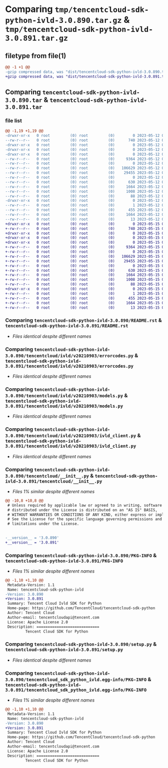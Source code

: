 # Comparing `tmp/tencentcloud-sdk-python-ivld-3.0.890.tar.gz` & `tmp/tencentcloud-sdk-python-ivld-3.0.891.tar.gz`

## filetype from file(1)

```diff
@@ -1 +1 @@
-gzip compressed data, was "dist/tencentcloud-sdk-python-ivld-3.0.890.tar", last modified: Fri May 12 02:39:02 2023, max compression
+gzip compressed data, was "dist/tencentcloud-sdk-python-ivld-3.0.891.tar", last modified: Mon May 15 03:43:56 2023, max compression
```

## Comparing `tencentcloud-sdk-python-ivld-3.0.890.tar` & `tencentcloud-sdk-python-ivld-3.0.891.tar`

### file list

```diff
@@ -1,19 +1,19 @@
-drwxr-xr-x   0 root         (0) root         (0)        0 2023-05-12 02:39:02.000000 tencentcloud-sdk-python-ivld-3.0.890/
--rw-r--r--   0 root         (0) root         (0)      740 2023-05-12 02:39:01.000000 tencentcloud-sdk-python-ivld-3.0.890/README.rst
-drwxr-xr-x   0 root         (0) root         (0)        0 2023-05-12 02:39:02.000000 tencentcloud-sdk-python-ivld-3.0.890/tencentcloud/
-drwxr-xr-x   0 root         (0) root         (0)        0 2023-05-12 02:39:02.000000 tencentcloud-sdk-python-ivld-3.0.890/tencentcloud/ivld/
-drwxr-xr-x   0 root         (0) root         (0)        0 2023-05-12 02:39:02.000000 tencentcloud-sdk-python-ivld-3.0.890/tencentcloud/ivld/v20210903/
--rw-r--r--   0 root         (0) root         (0)     9364 2023-05-12 02:39:01.000000 tencentcloud-sdk-python-ivld-3.0.890/tencentcloud/ivld/v20210903/errorcodes.py
--rw-r--r--   0 root         (0) root         (0)        0 2023-05-12 02:39:01.000000 tencentcloud-sdk-python-ivld-3.0.890/tencentcloud/ivld/v20210903/__init__.py
--rw-r--r--   0 root         (0) root         (0)   106629 2023-05-12 02:39:01.000000 tencentcloud-sdk-python-ivld-3.0.890/tencentcloud/ivld/v20210903/models.py
--rw-r--r--   0 root         (0) root         (0)    29455 2023-05-12 02:39:01.000000 tencentcloud-sdk-python-ivld-3.0.890/tencentcloud/ivld/v20210903/ivld_client.py
--rw-r--r--   0 root         (0) root         (0)        0 2023-05-12 02:39:01.000000 tencentcloud-sdk-python-ivld-3.0.890/tencentcloud/ivld/__init__.py
--rw-r--r--   0 root         (0) root         (0)      630 2023-05-12 02:39:01.000000 tencentcloud-sdk-python-ivld-3.0.890/tencentcloud/__init__.py
--rw-r--r--   0 root         (0) root         (0)     1664 2023-05-12 02:39:02.000000 tencentcloud-sdk-python-ivld-3.0.890/PKG-INFO
--rw-r--r--   0 root         (0) root         (0)     1008 2023-05-12 02:39:01.000000 tencentcloud-sdk-python-ivld-3.0.890/setup.py
--rw-r--r--   0 root         (0) root         (0)       88 2023-05-12 02:39:02.000000 tencentcloud-sdk-python-ivld-3.0.890/setup.cfg
-drwxr-xr-x   0 root         (0) root         (0)        0 2023-05-12 02:39:02.000000 tencentcloud-sdk-python-ivld-3.0.890/tencentcloud_sdk_python_ivld.egg-info/
--rw-r--r--   0 root         (0) root         (0)        1 2023-05-12 02:39:02.000000 tencentcloud-sdk-python-ivld-3.0.890/tencentcloud_sdk_python_ivld.egg-info/dependency_links.txt
--rw-r--r--   0 root         (0) root         (0)      455 2023-05-12 02:39:02.000000 tencentcloud-sdk-python-ivld-3.0.890/tencentcloud_sdk_python_ivld.egg-info/SOURCES.txt
--rw-r--r--   0 root         (0) root         (0)     1664 2023-05-12 02:39:02.000000 tencentcloud-sdk-python-ivld-3.0.890/tencentcloud_sdk_python_ivld.egg-info/PKG-INFO
--rw-r--r--   0 root         (0) root         (0)       13 2023-05-12 02:39:02.000000 tencentcloud-sdk-python-ivld-3.0.890/tencentcloud_sdk_python_ivld.egg-info/top_level.txt
+drwxr-xr-x   0 root         (0) root         (0)        0 2023-05-15 03:43:56.000000 tencentcloud-sdk-python-ivld-3.0.891/
+-rw-r--r--   0 root         (0) root         (0)      740 2023-05-15 03:43:56.000000 tencentcloud-sdk-python-ivld-3.0.891/README.rst
+drwxr-xr-x   0 root         (0) root         (0)        0 2023-05-15 03:43:56.000000 tencentcloud-sdk-python-ivld-3.0.891/tencentcloud/
+drwxr-xr-x   0 root         (0) root         (0)        0 2023-05-15 03:43:56.000000 tencentcloud-sdk-python-ivld-3.0.891/tencentcloud/ivld/
+drwxr-xr-x   0 root         (0) root         (0)        0 2023-05-15 03:43:56.000000 tencentcloud-sdk-python-ivld-3.0.891/tencentcloud/ivld/v20210903/
+-rw-r--r--   0 root         (0) root         (0)     9364 2023-05-15 03:43:56.000000 tencentcloud-sdk-python-ivld-3.0.891/tencentcloud/ivld/v20210903/errorcodes.py
+-rw-r--r--   0 root         (0) root         (0)        0 2023-05-15 03:43:56.000000 tencentcloud-sdk-python-ivld-3.0.891/tencentcloud/ivld/v20210903/__init__.py
+-rw-r--r--   0 root         (0) root         (0)   106629 2023-05-15 03:43:56.000000 tencentcloud-sdk-python-ivld-3.0.891/tencentcloud/ivld/v20210903/models.py
+-rw-r--r--   0 root         (0) root         (0)    29455 2023-05-15 03:43:56.000000 tencentcloud-sdk-python-ivld-3.0.891/tencentcloud/ivld/v20210903/ivld_client.py
+-rw-r--r--   0 root         (0) root         (0)        0 2023-05-15 03:43:56.000000 tencentcloud-sdk-python-ivld-3.0.891/tencentcloud/ivld/__init__.py
+-rw-r--r--   0 root         (0) root         (0)      630 2023-05-15 03:43:56.000000 tencentcloud-sdk-python-ivld-3.0.891/tencentcloud/__init__.py
+-rw-r--r--   0 root         (0) root         (0)     1664 2023-05-15 03:43:56.000000 tencentcloud-sdk-python-ivld-3.0.891/PKG-INFO
+-rw-r--r--   0 root         (0) root         (0)     1008 2023-05-15 03:43:56.000000 tencentcloud-sdk-python-ivld-3.0.891/setup.py
+-rw-r--r--   0 root         (0) root         (0)       88 2023-05-15 03:43:56.000000 tencentcloud-sdk-python-ivld-3.0.891/setup.cfg
+drwxr-xr-x   0 root         (0) root         (0)        0 2023-05-15 03:43:56.000000 tencentcloud-sdk-python-ivld-3.0.891/tencentcloud_sdk_python_ivld.egg-info/
+-rw-r--r--   0 root         (0) root         (0)        1 2023-05-15 03:43:56.000000 tencentcloud-sdk-python-ivld-3.0.891/tencentcloud_sdk_python_ivld.egg-info/dependency_links.txt
+-rw-r--r--   0 root         (0) root         (0)      455 2023-05-15 03:43:56.000000 tencentcloud-sdk-python-ivld-3.0.891/tencentcloud_sdk_python_ivld.egg-info/SOURCES.txt
+-rw-r--r--   0 root         (0) root         (0)     1664 2023-05-15 03:43:56.000000 tencentcloud-sdk-python-ivld-3.0.891/tencentcloud_sdk_python_ivld.egg-info/PKG-INFO
+-rw-r--r--   0 root         (0) root         (0)       13 2023-05-15 03:43:56.000000 tencentcloud-sdk-python-ivld-3.0.891/tencentcloud_sdk_python_ivld.egg-info/top_level.txt
```

### Comparing `tencentcloud-sdk-python-ivld-3.0.890/README.rst` & `tencentcloud-sdk-python-ivld-3.0.891/README.rst`

 * *Files identical despite different names*

### Comparing `tencentcloud-sdk-python-ivld-3.0.890/tencentcloud/ivld/v20210903/errorcodes.py` & `tencentcloud-sdk-python-ivld-3.0.891/tencentcloud/ivld/v20210903/errorcodes.py`

 * *Files identical despite different names*

### Comparing `tencentcloud-sdk-python-ivld-3.0.890/tencentcloud/ivld/v20210903/models.py` & `tencentcloud-sdk-python-ivld-3.0.891/tencentcloud/ivld/v20210903/models.py`

 * *Files identical despite different names*

### Comparing `tencentcloud-sdk-python-ivld-3.0.890/tencentcloud/ivld/v20210903/ivld_client.py` & `tencentcloud-sdk-python-ivld-3.0.891/tencentcloud/ivld/v20210903/ivld_client.py`

 * *Files identical despite different names*

### Comparing `tencentcloud-sdk-python-ivld-3.0.890/tencentcloud/__init__.py` & `tencentcloud-sdk-python-ivld-3.0.891/tencentcloud/__init__.py`

 * *Files 1% similar despite different names*

```diff
@@ -10,8 +10,8 @@
 # Unless required by applicable law or agreed to in writing, software
 # distributed under the License is distributed on an "AS IS" BASIS,
 # WITHOUT WARRANTIES OR CONDITIONS OF ANY KIND, either express or implied.
 # See the License for the specific language governing permissions and
 # limitations under the License.
 
 
-__version__ = '3.0.890'
+__version__ = '3.0.891'
```

### Comparing `tencentcloud-sdk-python-ivld-3.0.890/PKG-INFO` & `tencentcloud-sdk-python-ivld-3.0.891/PKG-INFO`

 * *Files 1% similar despite different names*

```diff
@@ -1,10 +1,10 @@
 Metadata-Version: 1.1
 Name: tencentcloud-sdk-python-ivld
-Version: 3.0.890
+Version: 3.0.891
 Summary: Tencent Cloud Ivld SDK for Python
 Home-page: https://github.com/TencentCloud/tencentcloud-sdk-python
 Author: Tencent Cloud
 Author-email: tencentcloudapi@tencent.com
 License: Apache License 2.0
 Description: ============================
         Tencent Cloud SDK for Python
```

### Comparing `tencentcloud-sdk-python-ivld-3.0.890/setup.py` & `tencentcloud-sdk-python-ivld-3.0.891/setup.py`

 * *Files identical despite different names*

### Comparing `tencentcloud-sdk-python-ivld-3.0.890/tencentcloud_sdk_python_ivld.egg-info/PKG-INFO` & `tencentcloud-sdk-python-ivld-3.0.891/tencentcloud_sdk_python_ivld.egg-info/PKG-INFO`

 * *Files 1% similar despite different names*

```diff
@@ -1,10 +1,10 @@
 Metadata-Version: 1.1
 Name: tencentcloud-sdk-python-ivld
-Version: 3.0.890
+Version: 3.0.891
 Summary: Tencent Cloud Ivld SDK for Python
 Home-page: https://github.com/TencentCloud/tencentcloud-sdk-python
 Author: Tencent Cloud
 Author-email: tencentcloudapi@tencent.com
 License: Apache License 2.0
 Description: ============================
         Tencent Cloud SDK for Python
```

